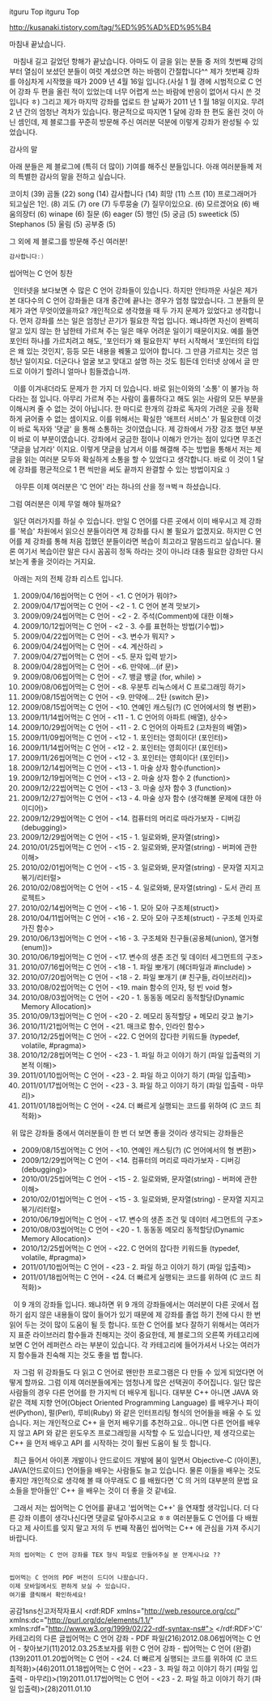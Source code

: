  itguru Top itguru Top


http://kusanaki.tistory.com/tag/%ED%95%AD%ED%95%B4




마침내 끝났습니다.









  마침내 길고 길었던 항해가 끝났습니다. 아마도 이 글을 읽는 분들 중 저의 첫번째 강의부터 열심이 보셨던 분들이 여럿 계셨으면 하는 바램이 간절합니다^^ 제가 첫번째 강좌를 야심차게 시작했을 때가 2009 년 4월 16일 입니다.(사실 1 월 경에 시범적으로 C 언어 강좌 두 편을 올린 적이 있었는데 너무 어렵게 쓰는 바람에 반응이 없어서 다시 쓴 것입니다 ㅎ) 그리고 제가 마지막 강좌를 업로드 한 날짜가 2011 년 1 월 18일 이지요. 무려 2 년 간의 엄청난 격차가 있습니다. 평균적으로 따지면 1 달에 강좌 한 편도 올린 것이 아닌 셈인데, 제 블로그를 꾸준히 방문해 주신 여러분 덕분에 이렇게 강좌가 완성될 수 있었습니다.


감사의 말

아래 분들은 제 블로그에 (특히 더 많이) 기여를 해주신 분들입니다. 아래 여러분들께 저의 특별한 감사의 말을 전하고 싶습니다.

코이치 (39)
곰돌 (22)
song (14)
감사합니다 (14)
희망 (11)
스프 (10)
프로그래머가 되고싶은 1인. (8)
괴도 (7)
ore (7)
두루뭉술 (7)
질무이있으요. (6)
모르겠어요 (6)
배움의장터 (6)
winape (6)
질문 (6)
eager (5)
행인 (5)
궁금 (5)
sweetick (5)
Stephanos (5)
울림 (5)
공부중 (5)

그 외에 제 블로그를 방문해 주신 여러분!

```cpp
감사합니다:)
```


씹어먹는 C 언어 칭찬

  인터넷을 보다보면 수 많은 C 언어 강좌들이 있습니다. 하지만 안타까운 사실은 제가 본 대다수의 C 언어 강좌들은 대개 중간에 끝나는 경우가 엄청 많았습니다. 그 분들의 문제가 과연 무엇이였을까요? 개인적으로 생각했을 때 두 가지 문제가 있었다고 생각합니다. 먼저 강좌를 쓰는 일은 엄청난 끈기가 필요한 작업 입니다. 왜냐하면 자신이 완벽히 알고 있지 않는 한 남한테 가르쳐 주는 일은 매우 어려운 일이기 때문이지요. 예를 들면 포인터 하나를 가르치려고 해도, '포인터가 왜 필요한지' 부터 시작해서 '포인터의 타입은 왜 있는 것인지', 등등 모든 내용을 꿰뚤고 있어야 합니다. 그 만큼 가르치는 것은 엄청난 일이지요. 더군다나 얼굴 보고 맞대고 설명 하는 것도 힘든데 인터넷 상에서 글 만드로 이야기 할려니 얼마나 힘들겠습니까.

  이를 이겨내더라도 문제가 한 가지 더 있습니다. 바로 읽는이와의 '소통' 이 불가능 하다라는 점 입니다. 아무리 가르쳐 주는 사람이 훌륭하다고 해도 읽는 사람의 모든 부분을 이해시켜 줄 수 없는 것이 아닙니다. 한 마디로 한개의 강좌로 독자의 가려운 곳을 정확하게 긁어줄 수 없는 셈이지요. 이를 위해서는 확실한 '애프터 서비스' 가 필요한데 이것이 바로 독자와 '댓글' 을 통해 소통하는 것이였습니다. 제 강좌에서 가장 강조 했던 부분이 바로 이 부분이였습니다. 강좌에서 궁금한 점이나 이해가 안가는 점이 있다면 무조건 '댓글을 남겨라' 이지요. 이렇게 댓글을 남겨서 이를 해결해 주는 방법을 통해서 저는 제 글을 읽는 여러분 모두와 확실하게 소통을 할 수 있었다고 생각합니다. 바로 이 것이 1 달에 강좌를 평균적으로 1 편 씩만을 써도 끝까지 완결할 수 있는 방법이지요 :)

   아무튼 이제 여러분은 'C 언어' 라는 하나의 산을 정ㅋ벅ㅋ 하셨습니다.

그럼 여러분은 이제 무얼 해야 될까요?

  일단 여러가지를 하실 수 있습니다. 만일 C 언어를 다른 곳에서 이미 배우시고 제 강좌를 '복습' 차원에서 읽으신 분들이라면 제 강좌를 다시 볼 필요가 없겠지요. 하지만 C 언어를 제 강좌를 통해 처음 접했던 분들이라면 복습이 최고라고 말씀드리고 싶습니다. 물론 여기서 복습이란 말은 다시 꼼꼼히 정독 하라는 것이 아니라 대충 필요한 강좌만 다시 보는게 좋을 것이라는 거지요.

  아래는 저의 전체 강좌 리스트 입니다.


1. 2009/04/16씹어먹는 C 언어 - <1. C 언어가 뭐야?>
1. 2009/04/17씹어먹는 C 언어 - <2 - 1. C 언어 본격 맛보기>
1. 2009/09/24씹어먹는 C 언어 - <2 - 2. 주석(Comment)에 대한 이해>
1. 2009/10/12씹어먹는 C 언어 - <2 - 3. 수를 표현하는 방법(기수법)>
1. 2009/04/22씹어먹는 C 언어 - <3. 변수가 뭐지? >
1. 2009/04/24씹어먹는 C 언어 - <4. 계산하리 >
1. 2009/04/27씹어먹는 C 언어 - <5. 문자 입력 받기>
1. 2009/04/28씹어먹는 C 언어 - <6. 만약에...(if 문)>
1. 2009/08/06씹어먹는 C 언어 - <7. 뱅글 뱅글 (for, while) >
1. 2009/08/06씹어먹는 C 언어 - <8. 우분투 리눅스에서 C 프로그래밍 하기>
1. 2009/08/15씹어먹는 C 언어 - <9. 만약에... 2탄 (switch 문)>
1. 2009/08/15씹어먹는 C 언어 - <10. 연예인 캐스팅(?) (C 언어에서의 형 변환)>
1. 2009/11/14씹어먹는 C 언어 - <11 - 1. C 언어의 아파트 (배열), 상수>
1. 2009/10/29씹어먹는 C 언어 - <11 - 2. C 언어의 아파트2 (고차원의 배열)>
1. 2009/11/09씹어먹는 C 언어 - <12 - 1. 포인터는 영희이다! (포인터)>
1. 2009/11/14씹어먹는 C 언어 - <12 - 2. 포인터는 영희이다! (포인터)>
1. 2009/11/26씹어먹는 C 언어 - <12 - 3. 포인터는 영희이다! (포인터)>
1. 2009/12/14씹어먹는 C 언어 - <13 - 1. 마술 상자 함수(function)>
1. 2009/12/19씹어먹는 C 언어 - <13 - 2. 마술 상자 함수 2 (function)>
1. 2009/12/22씹어먹는 C 언어 - <13 - 3. 마술 상자 함수 3 (function)>
1. 2009/12/27씹어먹는 C 언어 - <13 - 4. 마술 상자 함수 (생각해볼 문제에 대한 아이디어)>
1. 2009/12/29씹어먹는 C 언어 - <14. 컴퓨터의 머리로 따라가보자 - 디버깅(debugging)>
1. 2009/12/29씹어먹는 C 언어 - <15 - 1. 일로와봐, 문자열(string)>
1. 2010/01/25씹어먹는 C 언어 - <15 - 2. 일로와봐, 문자열(string) - 버퍼에 관한 이해>
1. 2010/02/01씹어먹는 C 언어 - <15 - 3. 일로와봐, 문자열(string) - 문자열 지지고 볶기/리터럴>
1. 2010/02/08씹어먹는 C 언어 - <15 - 4. 일로와봐, 문자열(string) - 도서 관리 프로젝트>
1. 2010/02/14씹어먹는 C 언어 - <16 - 1. 모아 모아 구조체(struct)>
1. 2010/04/11씹어먹는 C 언어 - <16 - 2. 모아 모아 구조체(struct) - 구조체 인자로 가진 함수>
1. 2010/06/13씹어먹는 C 언어 - <16 - 3. 구조체와 친구들(공용체(union), 열거형(enum))>
1. 2010/06/19씹어먹는 C 언어 - <17. 변수의 생존 조건 및 데이터 세그먼트의 구조>
1. 2010/07/16씹어먹는 C 언어 - <18 - 1. 파일 뽀개기 (헤더파일과 #include) >
1. 2010/07/20씹어먹는 C 언어 - <18 - 2. 파일 뽀개기 (# 친구들, 라이브러리)>
1. 2010/08/02씹어먹는 C 언어 - <19. main 함수의 인자, 텅 빈 void 형>
1. 2010/08/03씹어먹는 C 언어 - <20 - 1. 동동동 메모리 동적할당(Dynamic Memory Allocation)>
1. 2010/09/13씹어먹는 C 언어 - <20 - 2. 메모리 동적할당 + 메모리 갖고 놀기>
1. 2010/11/21씹어먹는 C 언어 - <21. 매크로 함수, 인라인 함수>
1. 2010/12/25씹어먹는 C 언어 - <22. C 언어의 잡다한 키워드들 (typedef, volatile, #pragma)>
1. 2010/12/28씹어먹는 C 언어 - <23 - 1. 파일 하고 이야기 하기 (파일 입출력의 기본적 이해)>
1. 2011/01/10씹어먹는 C 언어 - <23 - 2. 파일 하고 이야기 하기 (파일 입출력)>
1. 2011/01/17씹어먹는 C 언어 - <23 - 3. 파일 하고 이야기 하기 (파일 입출력 - 마무리)>
1. 2011/01/18씹어먹는 C 언어 - <24. 더 빠르게 실행되는 코드를 위하여 (C 코드 최적화)>

 위 많은 강좌들 중에서 여러분들이 한 번 더 보면 좋을 것이라 생각되는 강좌들은


* 2009/08/15씹어먹는 C 언어 - <10. 연예인 캐스팅(?) (C 언어에서의 형 변환)>
* 2009/12/29씹어먹는 C 언어 - <14. 컴퓨터의 머리로 따라가보자 - 디버깅(debugging)>
* 2010/01/25씹어먹는 C 언어 - <15 - 2. 일로와봐, 문자열(string) - 버퍼에 관한 이해>
* 2010/02/01씹어먹는 C 언어 - <15 - 3. 일로와봐, 문자열(string) - 문자열 지지고 볶기/리터럴>
* 2010/06/19씹어먹는 C 언어 - <17. 변수의 생존 조건 및 데이터 세그먼트의 구조>
* 2010/08/03씹어먹는 C 언어 - <20 - 1. 동동동 메모리 동적할당(Dynamic Memory Allocation)>
* 2010/12/25씹어먹는 C 언어 - <22. C 언어의 잡다한 키워드들 (typedef, volatile, #pragma)>
* 2011/01/10씹어먹는 C 언어 - <23 - 2. 파일 하고 이야기 하기 (파일 입출력)>
* 2011/01/18씹어먹는 C 언어 - <24. 더 빠르게 실행되는 코드를 위하여 (C 코드 최적화)>

  이 9 개의 강좌들 입니다. 왜냐하면 위 9 개의 강좌들에서는 여러분이 다른 곳에서 접하기 쉽지 않은 내용들이 많이 들어가 있기 때문에 제 강좌를 졸업 하기 전에 다시 한 번 읽어 두는 것이 많이 도움이 될 듯 합니다. 또한 C 언어를 보다 잘하기 위해서는 여러가지 표준 라이브러리 함수들과 친해지는 것이 중요한데, 제 블로그의 오른쪽 카테고리에 보면 C 언어 레퍼런스 라는 부분이 있습니다. 각 카테고리에 들어가셔서 나오는 여러가지 함수들과 친숙해 지는 것도 좋을 법 합니다.

  자 그럼 위 강좌들도 다 읽고 C 언어로 왠만한 프로그램은 다 만들 수 있게 되었다면 어떻게 할까요. 그럼 이제 여러분들에게는 엄청나게 많은 선택권이 주어집니다. 일단 많은 사람들의 경우 다른 언어를 한 가지씩 더 배우게 됩니다. 대부분 C++ 아니면 JAVA 와 같은 객체 지향 언어(Object Oriented Programming Language) 를 배우거나 파이썬(Python), 펄(Perl), 루비(Ruby) 와 같은 인터프리팅 형식의 언어들을 배울 수 도 있습니다. 저는 개인적으로 C++ 을 먼저 배우기를 추천하고요.. 아니면 다른 언어를 배우지 않고 API 와 같은 윈도우즈 프로그래밍을 시작할 수 도 있습니다만, 제 생각으로는 C++ 을 먼저 배우고 API 를 시작하는 것이 훨씬 도움이 될 듯 합니다.

  최근 들어서 아이폰 개발이나 안드로이드 개발에 붐이 일면서 Objective-C (아이폰), JAVA(안드로이드) 언어들을 배우는 사람들도 늘고 있습니다. 물론 이들을 배우는 것도 좋지만 개인적으로 생각해 볼 때 아무래도 C 를 배웠다면 'C 의 거의 대부분의 문법 요소들을 받아들인' C++ 을 배우는 것이 더 좋을 것 같네요.

  그래서 저는 씹어먹는 C 언어를 끝내고 '씹어먹는 C++' 을 연재할 생각입니다. 더 다른 강좌 이름이 생각나신다면 댓글로 달아주시고요 ㅎㅎ 여러분들도 C 언어를 다 배웠다고 제 사이트를 잊지 말고 저의 두 번째 작품인 씹어먹는 C++ 에 관심을 가져 주시기 바랍니다.


```warning
저의 씹어먹는 C 언어 강좌를 TEX 형식 파일로 만들어주실 분 안계시나요 ??
```



```warning

씹어먹는 C 언어의 PDF 버전이 드디어 나왔습니다.
이제 모바일에서도 편하게 보실 수 있습니다.
여기를 클릭해서 확인하세요!
```


공감1sns신고저작자표시	<rdf:RDF xmlns="http://web.resource.org/cc/" xmlns:dc="http://purl.org/dc/elements/1.1/" xmlns:rdf="http://www.w3.org/1999/02/22-rdf-syntax-ns#">		<Work rdf:about="">			<license rdf:resource="http://creativecommons.org/licenses/by-fr/2.0/kr/" />		</Work>		<License rdf:about="http://creativecommons.org/licenses/by-fr/">			<permits rdf:resource="http://web.resource.org/cc/Reproduction"/>			<permits rdf:resource="http://web.resource.org/cc/Distribution"/>			<requires rdf:resource="http://web.resource.org/cc/Notice"/>			<requires rdf:resource="http://web.resource.org/cc/Attribution"/>			<permits rdf:resource="http://web.resource.org/cc/DerivativeWorks"/>		</License>	</rdf:RDF>'C' 카테고리의 다른 글씹어먹는 C 언어 강좌 - PDF 파일(216)2012.08.06씹어먹는 C 언어 - 찾아보기(11)2012.03.25초보자를 위한 C 언어 강좌 - 씹어먹는 C 언어 (완결)(139)2011.01.20씹어먹는 C 언어 - <24. 더 빠르게 실행되는 코드를 위하여 (C 코드 최적화)>(46)2011.01.18씹어먹는 C 언어 - <23 - 3. 파일 하고 이야기 하기 (파일 입출력 - 마무리)>(19)2011.01.17씹어먹는 C 언어 - <23 - 2. 파일 하고 이야기 하기 (파일 입출력)>(28)2011.01.10

